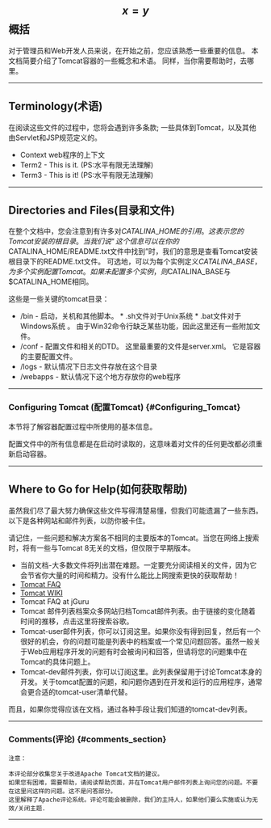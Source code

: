 ## $$x = y$$概括

对于管理员和Web开发人员来说，在开始之前，您应该熟悉一些重要的信息。 本文档简要介绍了Tomcat容器的一些概念和术语。 同样，当你需要帮助时，去哪里。

---

## Terminology\(术语\)

在阅读这些文件的过程中，您将会遇到许多条款; 一些具体到Tomcat，以及其他由Servlet和JSP规范定义的。

* Context  web程序的上下文
* Term2 - This is it. \(PS:水平有限无法理解\)
* Term3 - This is it! \(PS:水平有限无法理解\)

---

## Directories and Files\(目录和文件\)

在整个文档中，您会注意到有许多对$CATALINA\_HOME的引用。  这表示您的Tomcat安装的根目录。 当我们说“这个信息可以在你的$CATALINA\_HOME/README.txt文件中找到”时，我们的意思是查看Tomcat安装根目录下的README.txt文件。 可选地，可以为每个实例定义$CATALINA\_BASE，为多个实例配置Tomcat。 如果未配置多个实例，则$CATALINA\_BASE与$CATALINA\_HOME相同。

这些是一些关键的tomcat目录：

* /bin - 启动，关机和其他脚本。 \* .sh文件对于Unix系统  \* .bat文件对于Windows系统 。 由于Win32命令行缺乏某些功能，因此这里还有一些附加文件。
* /conf - 配置文件和相关的DTD。 这里最重要的文件是server.xml。 它是容器的主要配置文件。
* /logs - 默认情况下日志文件存放在这个目录
* /webapps - 默认情况下这个地方存放你的web程序

---

### Configuring Tomcat \(配置Tomcat\) {#Configuring_Tomcat}

本节将了解容器配置过程中所使用的基本信息。

配置文件中的所有信息都是在启动时读取的，这意味着对文件的任何更改都必须重新启动容器。

---

## Where to Go for Help\(如何获取帮助\)

虽然我们尽了最大努力确保这些文件写得清楚易懂，但我们可能遗漏了一些东西。以下是各种网站和邮件列表，以防你被卡住。

请记住，一些问题和解决方案各不相同的主要版本的Tomcat。当您在网络上搜索时，将有一些与Tomcat 8无关的文档，但仅限于早期版本。

* 当前文档-大多数文件将列出潜在难题。一定要充分阅读相关的文件，因为它会节省你大量的时间和精力。没有什么能比上网搜索更快的获取帮助！
* [Tomcat FAQ](http://wiki.apache.org/tomcat/FAQ)
* [Tomcat WIKI](http://wiki.apache.org/tomcat/)
* Tomcat FAQ at jGuru
* Tomcat 邮件列表档案众多网站归档Tomcat邮件列表。由于链接的变化随着时间的推移，点击这里将搜索谷歌。
* Tomcat-user邮件列表，你可以订阅这里。如果你没有得到回复，然后有一个很好的机会，你的问题可能是列表中的档案或一个常见问题回答。虽然一般关于Web应用程序开发的问题有时会被询问和回答，但请将您的问题集中在Tomcat的具体问题上。
* Tomcat-dev邮件列表，你可以订阅这里。此列表保留用于讨论Tomcat本身的开发。关于tomcat配置的问题，和问题你遇到在开发和运行的应用程序，通常会更合适的tomcat-user清单代替。

而且，如果你觉得应该在文档，通过各种手段让我们知道的tomcat-dev列表。

---

### Comments\(评论\) {#comments_section}

```
注意：

本评论部分收集您关于改进Apache Tomcat文档的建议。
如果您有困难，需要帮助，请阅读帮助页面，并在Tomcat用户邮件列表上询问您的问题。不要在这里问这样的问题。这不是问答部分。
这里解释了Apache评论系统。评论可能会被删除，我们的主持人，如果他们要么实施或认为无效/关闭主题.
```

---



